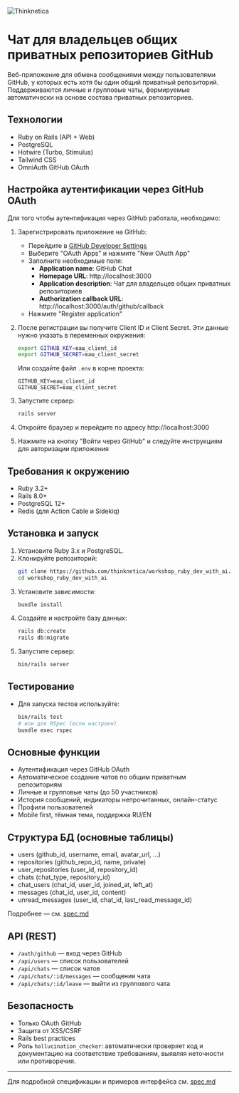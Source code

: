 ![Thinknetica](public/thinknetika_logo.png)

# Чат для владельцев общих приватных репозиториев GitHub

Веб-приложение для обмена сообщениями между пользователями GitHub, у которых есть хотя бы один общий приватный репозиторий. Поддерживаются личные и групповые чаты, формируемые автоматически на основе состава приватных репозиториев.

## Технологии
- Ruby on Rails (API + Web)
- PostgreSQL
- Hotwire (Turbo, Stimulus)
- Tailwind CSS
- OmniAuth GitHub OAuth

## Настройка аутентификации через GitHub OAuth

Для того чтобы аутентификация через GitHub работала, необходимо:

1. Зарегистрировать приложение на GitHub:
   - Перейдите в [GitHub Developer Settings](https://github.com/settings/developers)
   - Выберите "OAuth Apps" и нажмите "New OAuth App"
   - Заполните необходимые поля:
     - **Application name**: GitHub Chat
     - **Homepage URL**: http://localhost:3000
     - **Application description**: Чат для владельцев общих приватных репозиториев
     - **Authorization callback URL**: http://localhost:3000/auth/github/callback
   - Нажмите "Register application"

2. После регистрации вы получите Client ID и Client Secret. Эти данные нужно указать в переменных окружения:

   ```bash
   export GITHUB_KEY=ваш_client_id
   export GITHUB_SECRET=ваш_client_secret
   ```

   Или создайте файл `.env` в корне проекта:
   
   ```
   GITHUB_KEY=ваш_client_id
   GITHUB_SECRET=ваш_client_secret
   ```

3. Запустите сервер:

   ```bash
   rails server
   ```

4. Откройте браузер и перейдите по адресу http://localhost:3000
5. Нажмите на кнопку "Войти через GitHub" и следуйте инструкциям для авторизации приложения

## Требования к окружению

- Ruby 3.2+
- Rails 8.0+
- PostgreSQL 12+
- Redis (для Action Cable и Sidekiq)

## Установка и запуск
1. Установите Ruby 3.x и PostgreSQL.
2. Клонируйте репозиторий:
   ```sh
   git clone https://github.com/thinknetica/workshop_ruby_dev_with_ai.git
   cd workshop_ruby_dev_with_ai
   ```
3. Установите зависимости:
   ```sh
   bundle install
   ```
4. Создайте и настройте базу данных:
   ```sh
   rails db:create
   rails db:migrate
   ```
5. Запустите сервер:
   ```sh
   bin/rails server
   ```

## Тестирование
- Для запуска тестов используйте:
  ```sh
  bin/rails test
  # или для RSpec (если настроен)
  bundle exec rspec
  ```

## Основные функции
- Аутентификация через GitHub OAuth
- Автоматическое создание чатов по общим приватным репозиториям
- Личные и групповые чаты (до 50 участников)
- История сообщений, индикаторы непрочитанных, онлайн-статус
- Профили пользователей
- Mobile first, тёмная тема, поддержка RU/EN

## Структура БД (основные таблицы)
- users (github_id, username, email, avatar_url, ...)
- repositories (github_repo_id, name, private)
- user_repositories (user_id, repository_id)
- chats (chat_type, repository_id)
- chat_users (chat_id, user_id, joined_at, left_at)
- messages (chat_id, user_id, content)
- unread_messages (user_id, chat_id, last_read_message_id)

Подробнее — см. [spec.md](spec.md)

## API (REST)
- `/auth/github` — вход через GitHub
- `/api/users` — список пользователей
- `/api/chats` — список чатов
- `/api/chats/:id/messages` — сообщения чата
- `/api/chats/:id/leave` — выйти из группового чата

## Безопасность
- Только OAuth GitHub
- Защита от XSS/CSRF
- Rails best practices
- Роль `hallucination_checker`: автоматически проверяет код и документацию на соответствие требованиям, выявляя неточности или противоречия.

---

Для подробной спецификации и примеров интерфейса см. [spec.md](spec.md)
